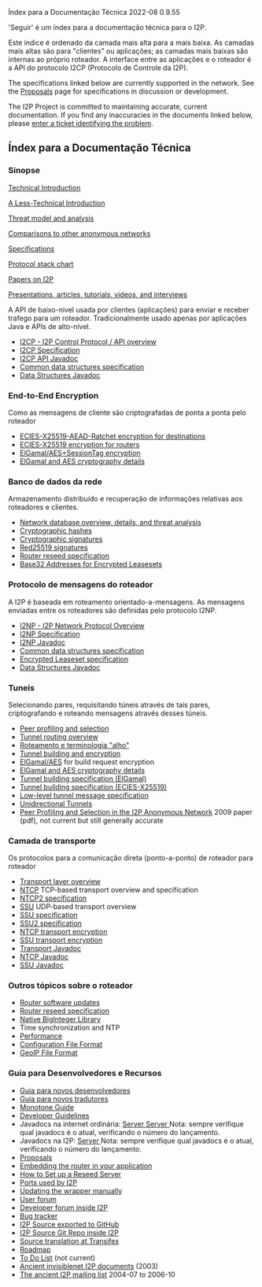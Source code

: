  Índex para a
Documentação Técnica 2022-08 0.9.55 

\'Seguir\' é um índex para a documentação técnica para o I2P.

Este índice é ordenado da camada mais alta para a mais baixa. As camadas
mais altas são para \"clientes\" ou aplicações; as camadas mais baixas
são internas ao próprio roteador. A interface entre as aplicações e o
roteador é a API do protocolo I2CP (Protocolo de Controle da I2P).

The specifications linked below are currently supported in the network.
See the [Proposals]() page
for specifications in discussion or development.

The I2P Project is committed to maintaining accurate, current
documentation. If you find any inaccuracies in the documents linked
below, please [enter a ticket identifying the
problem]().

## Índex para a Documentação Técnica

### Sinopse

[Technical
Introduction]()

[A Less-Technical
Introduction]()

[Threat model and
analysis]()

[Comparisons to other anonymous
networks]()

[Specifications]()

[Protocol stack chart]()

[Papers on I2P]()

[Presentations, articles, tutorials, videos, and
interviews]()

A API de baixo-nivel usada por clientes (aplicações) para enviar e
receber trafego para um roteador. Tradicionalmente usado apenas por
aplicações Java e APIs de alto-nível.

- [I2CP - I2P Control Protocol / API
 overview]()
- [I2CP Specification]()
- [I2CP API
 Javadoc](http:///net/i2p/client/package-summary.html)
- [Common data structures
 specification]()
- [Data Structures
 Javadoc](http:///net/i2p/data/package-summary.html)

### End-to-End Encryption

Como as mensagens de cliente são criptografadas de ponta a ponta pelo
roteador

- [ECIES-X25519-AEAD-Ratchet encryption for
 destinations]()
- [ECIES-X25519 encryption for
 routers]()
- [ElGamal/AES+SessionTag
 encryption]()
- [ElGamal and AES cryptography
 details]()

### Banco de dados da rede

Armazenamento distribuído e recuperação de informações relativas aos
roteadores e clientes.

- [Network database overview, details, and threat
 analysis]()
- [Cryptographic
 hashes](#SHA256)
- [Cryptographic
 signatures](#sig)
- [Red25519 signatures]()
- [Router reseed specification]()
- [Base32 Addresses for Encrypted
 Leasesets]()

### Protocolo de mensagens do roteador

A I2P é baseada em roteamento orientado-a-mensagens. As mensagens
enviadas entre os roteadores são definidas pelo protocolo I2NP.

- [I2NP - I2P Network Protocol
 Overview]()
- [I2NP Specification]()
- [I2NP
 Javadoc](http:///net/i2p/data/i2np/package-summary.html)
- [Common data structures
 specification]()
- [Encrypted Leaseset
 specification]()
- [Data Structures
 Javadoc](http:///net/i2p/data/package-summary.html)

### Tuneis

Selecionando pares, requisitando túneis através de tais pares,
criptografando e roteando mensagens através desses túneis.

- [Peer profiling and
 selection]()
- [Tunnel routing
 overview]()
- [Roteamento e terminologia
 \"alho\"]()
- [Tunnel building and
 encryption]()
- [ElGamal/AES]()
 for build request encryption
- [ElGamal and AES cryptography
 details]()
- [Tunnel building specification
 (ElGamal)]()
- [Tunnel building specification
 (ECIES-X25519)]()
- [Low-level tunnel message
 specification]()
- [Unidirectional
 Tunnels]()
- [Peer Profiling and Selection in the I2P Anonymous
 Network](pdf/I2P-PET-CON-2009.1.pdf)
 2009 paper (pdf), not current but still generally accurate

### Camada de transporte

Os protocolos para a comunicação direta (ponto-a-ponto) de roteador para
roteador

- [Transport layer
 overview]()
- [NTCP]() TCP-based
 transport overview and specification
- [NTCP2 specification]()
- [SSU]() UDP-based
 transport overview
- [SSU specification]()
- [SSU2 specification]()
- [NTCP transport
 encryption](#tcp)
- [SSU transport
 encryption](#udp)
- [Transport
 Javadoc](http:///net/i2p/router/transport/package-summary.html)
- [NTCP
 Javadoc](http:///net/i2p/router/transport/ntcp/package-summary.html)
- [SSU
 Javadoc](http:///net/i2p/router/transport/udp/package-summary.html)

### Outros tópicos sobre o roteador

- [Router software updates]()
- [Router reseed specification]()
- [Native BigInteger
 Library]()
- Time synchronization and NTP
- [Performance]()
- [Configuration File
 Format]()
- [GeoIP File Format]()

### Guia para Desenvolvedores e Recursos

- [Guia para novos
 desenvolvedores]()
- [Guia para novos
 tradutores]()
- [Monotone
 Guide]()
- [Developer
 Guidelines]()
- Javadocs na internet ordinária: [Server ](https://docs.i2p-projekt.de/javadoc/) [Server ](https://eyedeekay.github.io/javadoc-i2p/) Nota: sempre verifique
 qual javadocs é o atual, verificando o número do lançamento.
- Javadocs na I2P: [Server ](http:///javadoc-i2p/) Nota:
 sempre verifique qual javadocs é o atual, verificando o número do
 lançamento.
- [Proposals]()
- [Embedding the router in your
 application]()
- [How to Set up a Reseed
 Server]()
- [Ports used by I2P]()
- [Updating the wrapper
 manually]()
- [User forum](http://)
- [Developer forum inside
 I2P](http:///)
- [Bug tracker](https://i2pgit.org/i2p-hackers/i2p.i2p/issues)
- [I2P Source exported to GitHub](https://github.com/i2p/i2p.i2p)
- [I2P Source Git Repo inside I2P](http://git.idk.i2p/i2p/i2p.i2p.git)
- [Source translation at
 Transifex](https://www.transifex.net/projects/p/I2P/)
- [Roadmap]()
- [To Do List]() (not
 current)
- [Ancient invisiblenet I2P
 documents]() (2003)
- [The ancient I2P mailing list](http://zzz.i2p/archive/index.html)
 2004-07 to 2006-10


